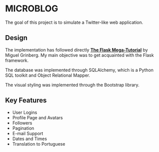 # MICROBLOG

The goal of this project is to simulate a Twitter-like web application.

## Design
The implementation has followed directly [**The Flask Mega-Tutorial**](https://blog.miguelgrinberg.com/post/the-flask-mega-tutorial-part-i-hello-world) by Miguel Grinberg. My main objective was to get acquainted with the Flask framework.

The database was implemented through SQLAlchemy, which is  a Python SQL toolkit and Object Relational Mapper.

The visual styling was implemented through the Bootstrap library.

## Key Features

* User Logins
* Profile Page and Avatars
* Followers
* Pagination
* E-mail Support
* Dates and Times
* Translation to Portuguese